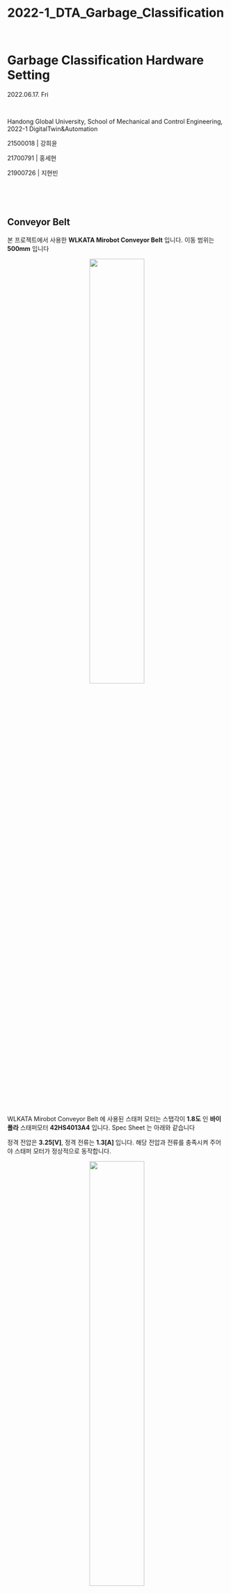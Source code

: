 # 2022-1_DTA_Garbage_Classification

​	

# Garbage Classification Hardware Setting

2022.06.17. Fri

​	

Handong Global University, School of Mechanical and Control Engineering, 2022-1 DigitalTwin&Automation

21500018 | 강희윤

21700791 | 홍세현

21900726 | 지현빈

​	

​	

## Conveyor Belt

본 프로젝트에서 사용한 **WLKATA Mirobot Conveyor Belt** 입니다. 이동 범위는 **500mm** 입니다 

<p align="center">
	<img src="https://user-images.githubusercontent.com/107540262/174435039-331110a1-c851-499c-bb90-c18dd514e5e6.png" width="50%" height="50%"/>
</p>


WLKATA Mirobot Conveyor Belt 에 사용된 스태퍼 모터는 스탭각이 **1.8도** 인 **바이폴라** 스태퍼모터 **42HS4013A4** 입니다. Spec Sheet 는 아래와 같습니다

정격 전압은 **3.25[V]**, 정격 전류는 **1.3[A]** 입니다. 해당 전압과 전류를 충족시켜 주어야 스태퍼 모터가 정상적으로 동작합니다. 

<p align="center">
	<img src="https://user-images.githubusercontent.com/107540262/174435051-f7082405-ba2b-491b-84e7-1025ab51c4bf.png" width="50%" height="50%"/>
</p>


미로봇의 Extender Box 없이 스태퍼 모터를 동작시켜야 하기 때문에 스태퍼 모터의 출력선이 어떤 것을 의미하는지 파악할 필요가 있습니다. **[Extender Box User Manual](https://document.wlkata.com/?doc=/wlkata-mirobot-user-manual-platinum/2-multifunctional-extender-box-user-manual/)** 를 통해 A+,A-,B+,B- 의 순서로 결선하면 되는 것을 확인했습니다.

![image](https://user-images.githubusercontent.com/107540262/174437363-e2d50a45-3b60-40c4-826c-f02aac85edfa.png)



## MOTOR DRIVER (MSD-224) ##

스태퍼 모터를 동작시키기 위해서는 모터 드라이버가 필요합니다. 사용한 모터 드라이버는 **MSD-224** (BIPOLAR STEPPING MOTOR DRIVER)입니다.
스펙시트는 따로 없지만 **[디바이스 마트 - 제품 상세설명](https://www.devicemart.co.kr/goods/view?no=12758654#goods_description)** 에서 스펙을 확인할 수 있습니다.

사용 전압은 **9[V]~24[V]** 출력 전류 **4[A/Phase]**  CLK Frequency 는 **~200k[Hz]** 입니다.

<p align="center">
	<img src="https://user-images.githubusercontent.com/107540262/174435098-f2e026a5-1aa9-4972-8e93-c3e702f49290.png" width="50%" height="50%"/>
</p>

모터 드라이버에는 위로 올리면 OFF 아래로 내리면 ON 인 6개의 DIP 스위치가 있습니다. 해당 스위치를 조작함을 통해 원하는 출력 전류와 구동 방식을 선택합니다. 
본 프로젝트의 경우 스태퍼 모터의 정격 전류를 고려하여 출력 전류 **2.5[A]**, 높은 토크를 사용하기 위해 **Full-Step** 을 사용하였습니다.

<p align="center">
	<img src="https://user-images.githubusercontent.com/107540262/174437086-bddcf910-9a12-4efe-be18-635fe540e3bf.png" width="45%" height="45%"/>
</p>


회로도는 다음과 같습니다. 방향을 바꿔줄 필요가 없기 때문에 ENA, DIR 입력은 사용하지 않았습니다. 

**PUL+** 에는 MCU 의 **PWM** 출력을, PUL- 에는 **MCU**의 **GND** 를 인가합니다. 파워서플라이를 통해 Vcc 에 **11[V]** , GND 에 **GND** 를 인가합니다

<p align="center">
	<img src="https://user-images.githubusercontent.com/107540262/174437297-be9e6bd8-d3e0-48a2-901a-29a4d579bf24.png" width="45%" height="45%"/>
</p>



## MCU (STM32F411RE) ##

모터 드라이버의 PUL+ 핀에 PWM 입력을 주기 위해 MCU (STM32F411RE) 를 사용하였습니다.

<p align="center">
	<img src="https://user-images.githubusercontent.com/107540262/174435091-88cb7845-5a37-4667-ad5e-e03695cfb9c0.png" width="30%" height="30%"/>
</p>

 본 프로젝트를 동일하게 수행하기 위해서는 **[1. Conveyor_Belt_Driving ](https://github.com/Hongsehyun/2022_1_DigitalTwin_Automation/tree/main/Project%20%232/1.%20Conveyor_Belt_Driving)**  의 Main.cpp 및 헤더 및 소스들을 다운받고 Keil uVision5 를 통해 다운로드합니다.

<p align="center">
	<img src="https://user-images.githubusercontent.com/107540262/174439136-d257ee51-3283-4a69-a895-e0b139dcc2f3.png" width="60%" height="60%"/>
</p>

위와 같이 핀번호를 확인하고 다음과 같이 회로를 연결합니다.


<p align="center">
	<img src="https://user-images.githubusercontent.com/107540262/174438823-81024f1c-9058-40e0-8036-ad3265e6e6be.png" width="80%" height="80%"/>
</p>


**𝑟𝑝𝑚=𝑓×60×(𝑆𝑡𝑒𝑝 𝐴𝑛𝑔𝑙𝑒)/360** 의 식에서 구한 주파수를 통해 PWM 의 펄스를 제어하여 스태퍼 모터를 원하는 속도로 회전시킬 수 있습니다.

본 프로젝트는 **800[Hz]** 의 PWM 을 인가하여 **240[RPM]** 의 속도로 스태퍼모터를 동작시켰습니다. 



## 동일한 하드웨어 (컨베이어 벨트, MCU, 모터드라이버) 를 사용하지  



